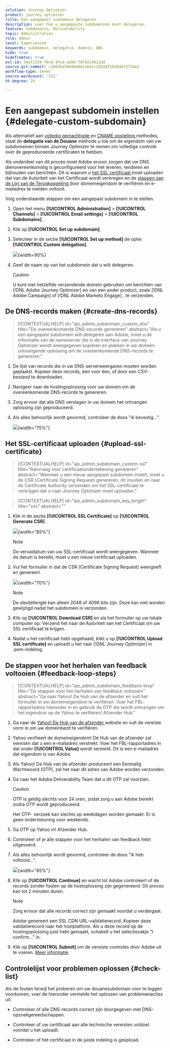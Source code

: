 ```yaml
---
solution: Journey Optimizer
product: journey optimizer
title: Een aangepast subdomein delegeren
description: Leer hoe u aangepaste subdomeinen kunt delegeren.
feature: Subdomains, Deliverability
topic: Administration
role: Admin
level: Experienced
keywords: subdomein, delegatie, domein, DNS
hide: true
hidefromtoc: true
exl-id: 34af1329-f0c8-4fcd-a284-f8f4214611d4
source-git-commit: c1b016af0d44e0dceb4cc292ddf1820abf2734e1
workflow-type: tm+mt
source-wordcount: '711'
ht-degree: 2%

---
```


# Een aangepast subdomein instellen {#delegate-custom-subdomain}

Als alternatief aan [ volledig gemachtigde ](about-subdomain-delegation.md#full-subdomain-delegation) en [ CNAME opstelling ](about-subdomain-delegation.md#cname-subdomain-delegation) methodes, staat de **delegatie van de Douane** methode u toe om de eigendom van uw subdomeinen binnen Journey Optimizer te nemen om volledige controle over de geproduceerde certificaten te hebben.

Als onderdeel van dit proces moet Adobe ervoor zorgen dat uw DNS dienovereenkomstig is geconfigureerd voor het leveren, renderen en bijhouden van berichten. Dit is waarom u [ het SSL certificaat ](#upload-ssl-certificate) moet uploaden dat van de Autoriteit van het Certificaat wordt verkregen en de [ stappen van de Lijn van de Terugkoppeling ](#feedback-loop-steps) door domeineigendom te verifiëren en e-mailadres te melden voltooit.

Volg onderstaande stappen om een aangepast subdomein in te stellen.

1. Open het menu **[!UICONTROL Administration]** > **[!UICONTROL Channels]** > **[!UICONTROL Email settings]** > **[!UICONTROL Subdomains]** .

1. Klik op **[!UICONTROL Set up subdomain]**.

1. Selecteer in de sectie **[!UICONTROL Set up method]** de optie **[!UICONTROL Custom delegation]**.

   ![](assets/subdomain-method-custom.png){width=90%}

1. Geef de naam op van het subdomein dat u wilt delegeren.

   >[!CAUTION]
   >
   >U kunt niet hetzelfde verzendende domein gebruiken om berichten van [!DNL Adobe Journey Optimizer] en van een ander product, zoals [!DNL Adobe Campaign] of [!DNL Adobe Marketo Engage] , te verzenden.

## De DNS-records maken {#create-dns-records}

>[!CONTEXTUALHELP]
>id="ajo_admin_subdomain_custom_dns"
>title="De overeenkomende DNS-records genereren"
>abstract="Als u een aangepast subdomein wilt delegeren aan Adobe, moet u de informatie van de nameserver die in de interface van Journey Optimizer wordt weergegeven kopiëren en plakken in uw domein-ontvangende oplossing om de overeenkomende DNS-records te genereren."

1. De lijst van records die in uw DNS-serverweergaven moeten worden geplaatst. Kopieer deze records, één voor één, of door een CSV-bestand te downloaden.

1. Navigeer naar de hostingoplossing voor uw domein om de overeenkomende DNS-records te genereren.

1. Zorg ervoor dat alle DNS verslagen in uw domein het ontvangen oplossing zijn geproduceerd.

1. Als alles behoorlijk wordt gevormd, controleer de doos &quot;ik bevestig...&quot;.

   ![](assets/subdomain-custom-submit.png){width="75%"}

## Het SSL-certificaat uploaden {#upload-ssl-certificate}

>[!CONTEXTUALHELP]
>id="ajo_admin_subdomain_custom-ssl"
>title="Aanvraag voor certificaatondertekening genereren"
>abstract="Wanneer u een nieuw aangepast subdomein instelt, moet u de CSR (Certificate Signing Request) genereren, dit invullen en naar de Certificate Authority verzenden om het SSL-certificaat te verkrijgen dat u naar Journey Optimizer moet uploaden."

>[!CONTEXTUALHELP]
>id="ajo_admin_subdomain_key_length"
>title="xxx"
>abstract=""

1. Klik in de sectie **[!UICONTROL SSL Certificate]** op **[!UICONTROL Generate CSR]** .

   ![](assets/subdomain-custom-ssl-certificate.png){width="85%"}

   >[!NOTE]
   >
   >De vervaldatum van uw SSL-certificaat wordt weergegeven. Wanneer de datum is bereikt, moet u een nieuw certificaat uploaden.

1. Vul het formulier in dat de CSR (Certificate Signing Request) weergeeft en genereert.

   ![](assets/subdomain-custom-generate-csr.png){width="70%"}

   >[!NOTE]
   >
   >De sleutellengte kan alleen 2048 of 4096 bits zijn. Deze kan niet worden gewijzigd nadat het subdomein is verzonden.

1. Klik op **[!UICONTROL Download CSR]** en sla het formulier op uw lokale computer op. Verzend het naar de Autoriteit van het Certificaat om uw SSL certificaat te krijgen.

1. Nadat u het certificaat hebt opgehaald, klikt u op **[!UICONTROL Upload SSL certificate]** en uploadt u het naar [!DNL Journey Optimizer] in .pem-indeling.

## De stappen voor het herhalen van feedback voltooien {#feedback-loop-steps}

>[!CONTEXTUALHELP]
>id="ajo_admin_subdomain_feedback-loop"
>title="De stappen voor het herhalen van feedback voltooien"
>abstract="Ga naar Yahoo! De Hub van de afzender en vult het formulier in om domeineigendom te verifiëren. Voer het FBL-rapportadres hieronder in en gebruik de OTP die wordt ontvangen om het eigendom op de Yahoo te verifiëren! Afzender Hub."

1. Ga naar de [ Yahoo! De Hub van de afzender ](https://senders.yahooinc.com/) website en vult de vereiste vorm in om uw domeinbezit te verifiëren.

1. Yahoo verifieert de domeineigendom! De Hub van de afzender zal vereisen dat u een e-mailadres verstrekt. Voer het FBL-rapportadres in dat onder **[!UICONTROL Value]** wordt vermeld. Dit is een e-mailadres dat eigendom is van Adobe.

1. Als Yahoo! De Hub van de afzender produceert een Eenmalig Wachtwoord (OTP), zal het naar dit adres van Adobe worden verzonden.

1. Ga naar het Adobe Deliverability Team dat u dit OTP zal voorzien. <!--Specify how to reach out + any information that customer should share in the request to deliverability team to get access to the right OTP-->

   >[!CAUTION]
   >
   >OTP is geldig slechts voor 24 uren, zodat zorg u aan Adobe bereikt zodra OTP wordt geproduceerd. <!--TBC?-->
   >
   >Het OTP- verzoek kan slechts op weekdagen worden gemaakt. Er is geen ondersteuning voor weekends. <!--Add times + timezone-->

1. Ga OTP op Yahoo in! Afzender Hub.

1. Controleer of je alle stappen voor het herhalen van feedback hebt uitgevoerd.

1. Als alles behoorlijk wordt gevormd, controleer de doos &quot;ik heb voltooid...&quot;.

   ![](assets/subdomain-custom-feedback-loop.png){width="85%"}

1. Klik op **[!UICONTROL Continue]** en wacht tot Adobe controleert of de records zonder fouten op de hostoplossing zijn gegenereerd. Dit proces kan tot 2 minuten duren.

   >[!NOTE]
   >
   >Zorg ervoor dat alle records correct zijn gemaakt voordat u verdergaat.

   Adobe genereert een SSL CDN URL-validatierecord. Kopieer deze validatierecord naar het hostplatform. Als u deze record op de hostingoplossing juist hebt gemaakt, schakelt u het selectievakje &quot;I confirm...&quot; in.

1. Klik op **[!UICONTROL Submit]** om de vereiste controles door Adobe uit te voeren. [Meer informatie](#submit-subdomain)


## Controlelijst voor problemen oplossen {#check-list}

Als de fouten terwijl het proberen om uw douanesubdomain voor te leggen voorkomen, voer de hieronder vermelde het oplossen van problemenacties uit.

* Controleer of alle DNS-records correct zijn doorgegeven met DNS-opzoekgereedschappen.

* Controleer of uw certificaat aan alle technische vereisten voldoet voordat u het uploadt.

* Controleer of het certificaat in de juiste indeling is geüpload.

